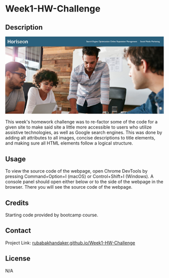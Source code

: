 # Week1-HW-Challenge

## Description
![Screenshot of Deployed site.](https://raw.githubusercontent.com/RubabaKhandaker/Week1-HW-Challenge/main/assets/images/Screenshot-1.png)

This week's homework challenge was to re-factor some of the code for a given site to make said site a little more accessible to users who utilize assistive technologies, as well as Google search engines. This was done by adding alt attributes to all images, concise descriptions to title elements, and making sure all HTML elements follow a logical structure.

## Usage

To view the source code of the webpage, open Chrome DevTools by pressing Command+Option+I (macOS) or Control+Shift+I (Windows). A console panel should open either below or to the side of the webpage in the browser. There you will see the source code of the webpage.

## Credits

Starting code provided by bootcamp course.

## Contact

Project Link: [rubabakhandaker.github.io/Week1-HW-Challenge](https://rubabakhandaker.github.io/Week1-HW-Challenge/)

## License

N/A